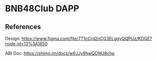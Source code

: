 # BNB48Club DAPP

## References

Design:
https://www.figma.com/file/7T1cCrq2oCG3ELgqyQQPUz/KOGE?node-id=13%3A1650

ABI Doc:
https://shimo.im/docs/w6JJy9hwQDWJ8chp
